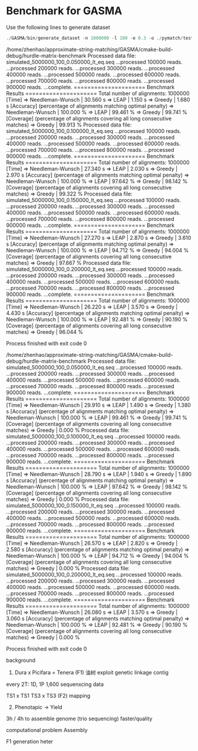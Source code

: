 # Benchmark for GASMA

Use the following lines to generate dataset

```c
./GASMA/bin/generate_dataset -n 1000000 -l 100 -e 0.3 -o ./pymatch/test/resource/sample.random.dataset.seq
```

/home/zhenhao/approximate-string-matching/GASMA/cmake-build-debug/hurdle-matrix-benchmark
Processed data file: simulated_5000000_100_0.050000_lt_eq.seq
...processed 100000 reads.
...processed 200000 reads.
...processed 300000 reads.
...processed 400000 reads.
...processed 500000 reads.
...processed 600000 reads.
...processed 700000 reads.
...processed 800000 reads.
...processed 900000 reads.
...complete.
===================== Benchmark Results =====================
Total number of alignments: 1000000
[Time]
=> Needleman-Wunsch | 30.560 s
=> LEAP             | 1.150 s
=> Greedy           | 1.680 s
[Accuracy] (percentage of alignments matching optimal penalty)
=> Needleman-Wunsch | 100.000 %
=> LEAP             | 99.461 %
=> Greedy           | 99.741 %
[Coverage] (percentage of alignments covering all long consecutive matches)
=> Greedy           | 99.913 %
Processed data file: simulated_5000000_100_0.100000_lt_eq.seq
...processed 100000 reads.
...processed 200000 reads.
...processed 300000 reads.
...processed 400000 reads.
...processed 500000 reads.
...processed 600000 reads.
...processed 700000 reads.
...processed 800000 reads.
...processed 900000 reads.
...complete.
===================== Benchmark Results =====================
Total number of alignments: 1000000
[Time]
=> Needleman-Wunsch | 27.340 s
=> LEAP             | 2.030 s
=> Greedy           | 2.970 s
[Accuracy] (percentage of alignments matching optimal penalty)
=> Needleman-Wunsch | 100.000 %
=> LEAP             | 97.642 %
=> Greedy           | 98.142 %
[Coverage] (percentage of alignments covering all long consecutive matches)
=> Greedy           | 99.322 %
Processed data file: simulated_5000000_100_0.150000_lt_eq.seq
...processed 100000 reads.
...processed 200000 reads.
...processed 300000 reads.
...processed 400000 reads.
...processed 500000 reads.
...processed 600000 reads.
...processed 700000 reads.
...processed 800000 reads.
...processed 900000 reads.
...complete.
===================== Benchmark Results =====================
Total number of alignments: 1000000
[Time]
=> Needleman-Wunsch | 27.270 s
=> LEAP             | 2.870 s
=> Greedy           | 3.610 s
[Accuracy] (percentage of alignments matching optimal penalty)
=> Needleman-Wunsch | 100.000 %
=> LEAP             | 94.712 %
=> Greedy           | 94.004 %
[Coverage] (percentage of alignments covering all long consecutive matches)
=> Greedy           | 97.667 %
Processed data file: simulated_5000000_100_0.200000_lt_eq.seq
...processed 100000 reads.
...processed 200000 reads.
...processed 300000 reads.
...processed 400000 reads.
...processed 500000 reads.
...processed 600000 reads.
...processed 700000 reads.
...processed 800000 reads.
...processed 900000 reads.
...complete.
===================== Benchmark Results =====================
Total number of alignments: 1000000
[Time]
=> Needleman-Wunsch | 26.220 s
=> LEAP             | 3.570 s
=> Greedy           | 4.430 s
[Accuracy] (percentage of alignments matching optimal penalty)
=> Needleman-Wunsch | 100.000 %
=> LEAP             | 92.481 %
=> Greedy           | 90.190 %
[Coverage] (percentage of alignments covering all long consecutive matches)
=> Greedy           | 96.044 %

Process finished with exit code 0





/home/zhenhao/approximate-string-matching/GASMA/cmake-build-debug/hurdle-matrix-benchmark
Processed data file: simulated_5000000_100_0.050000_lt_eq.seq
...processed 100000 reads.
...processed 200000 reads.
...processed 300000 reads.
...processed 400000 reads.
...processed 500000 reads.
...processed 600000 reads.
...processed 700000 reads.
...processed 800000 reads.
...processed 900000 reads.
...complete.
===================== Benchmark Results =====================
Total number of alignments: 1000000
[Time]
=> Needleman-Wunsch | 29.910 s
=> LEAP             | 1.490 s
=> Greedy           | 1.380 s
[Accuracy] (percentage of alignments matching optimal penalty)
=> Needleman-Wunsch | 100.000 %
=> LEAP             | 99.461 %
=> Greedy           | 99.741 %
[Coverage] (percentage of alignments covering all long consecutive matches)
=> Greedy           | 0.000 %
Processed data file: simulated_5000000_100_0.100000_lt_eq.seq
...processed 100000 reads.
...processed 200000 reads.
...processed 300000 reads.
...processed 400000 reads.
...processed 500000 reads.
...processed 600000 reads.
...processed 700000 reads.
...processed 800000 reads.
...processed 900000 reads.
...complete.
===================== Benchmark Results =====================
Total number of alignments: 1000000
[Time]
=> Needleman-Wunsch | 28.790 s
=> LEAP             | 1.940 s
=> Greedy           | 1.890 s
[Accuracy] (percentage of alignments matching optimal penalty)
=> Needleman-Wunsch | 100.000 %
=> LEAP             | 97.642 %
=> Greedy           | 98.142 %
[Coverage] (percentage of alignments covering all long consecutive matches)
=> Greedy           | 0.000 %
Processed data file: simulated_5000000_100_0.150000_lt_eq.seq
...processed 100000 reads.
...processed 200000 reads.
...processed 300000 reads.
...processed 400000 reads.
...processed 500000 reads.
...processed 600000 reads.
...processed 700000 reads.
...processed 800000 reads.
...processed 900000 reads.
...complete.
===================== Benchmark Results =====================
Total number of alignments: 1000000
[Time]
=> Needleman-Wunsch | 26.570 s
=> LEAP             | 2.820 s
=> Greedy           | 2.580 s
[Accuracy] (percentage of alignments matching optimal penalty)
=> Needleman-Wunsch | 100.000 %
=> LEAP             | 94.712 %
=> Greedy           | 94.004 %
[Coverage] (percentage of alignments covering all long consecutive matches)
=> Greedy           | 0.000 %
Processed data file: simulated_5000000_100_0.200000_lt_eq.seq
...processed 100000 reads.
...processed 200000 reads.
...processed 300000 reads.
...processed 400000 reads.
...processed 500000 reads.
...processed 600000 reads.
...processed 700000 reads.
...processed 800000 reads.
...processed 900000 reads.
...complete.
===================== Benchmark Results =====================
Total number of alignments: 1000000
[Time]
=> Needleman-Wunsch | 26.080 s
=> LEAP             | 3.570 s
=> Greedy           | 3.060 s
[Accuracy] (percentage of alignments matching optimal penalty)
=> Needleman-Wunsch | 100.000 %
=> LEAP             | 92.481 %
=> Greedy           | 90.190 %
[Coverage] (percentage of alignments covering all long consecutive matches)
=> Greedy           | 0.000 %

Process finished with exit code 0

background

1. Dura x Picifara = Tenera (F1) 油树
exploit genetic linkage contig

every 2T: 1D, 1P
1,600 sequenxcing data

TS1 x TS1 TS3 x TS3 (F2)
mapping 

2. Phenotapic -> Yield

3h / 4h to assemble genome (trio sequencing) faster/quality


computational problem
Assembly

F1 generation
heter